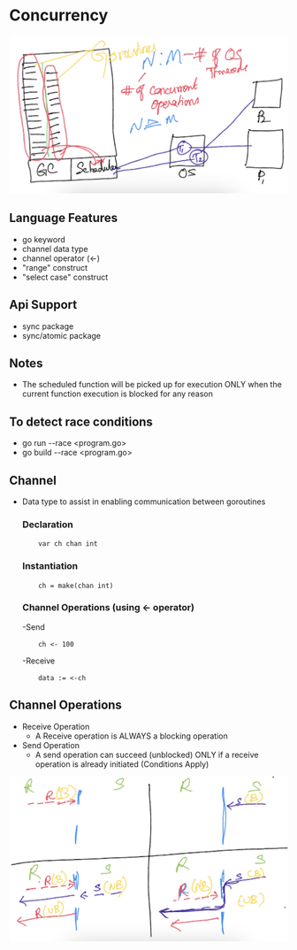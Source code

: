 # Concurrency #

![image Concurrency](./concurrency-model.png)

## Language Features
- go keyword
- channel data type
- channel operator (<-)
- "range" construct
- "select case" construct

## Api Support
- sync package
- sync/atomic package

## Notes
- The scheduled function will be picked up for execution ONLY when the current function execution is blocked for any reason

## To detect race conditions
- go run --race <program.go>
- go build --race <program.go>

## Channel
- Data type to assist in enabling communication between goroutines
    ### Declaration
    ```
        var ch chan int
    ```
    ### Instantiation
    ```
        ch = make(chan int)
    ```
    ### Channel Operations (using <- operator)
    -Send
    ```
        ch <- 100
    ```
    -Receive
    ```
        data := <-ch
    ```

## Channel Operations
- Receive Operation
    - A Receive operation is ALWAYS a blocking operation
- Send Operation
    - A send operation can succeed (unblocked) ONLY if a receive operation is already initiated (Conditions Apply)

![image Channel-Operations](./channel-operations.png)


